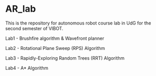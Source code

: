 # AR_lab
This is the repository for autonomous robot course lab in UdG for the second semester of VIBOT.

Lab1 - Brushfire algorithm & Wavefront planner

Lab2 - Rotational Plane Sweep (RPS) Algorithm

Lab3 - Rapidly-Exploring Random Trees (RRT) Algorithm

Lab4 - A* Algorithm
